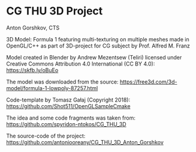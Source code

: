 # CG THU 3D Project

Anton Gorshkov, CTS

3D Model: Formula 1 featuring multi-texturing on multiple meshes
made in OpenGL/C++ as part of 3D-project for CG subject by Prof. Alfred M. Franz

Model created in Blender by Andrew Mezentsew (Teliri) licensed under Creative Commons Attribution 4.0 International (CC BY 4.0):
https://skfb.ly/oBuEo

The model was downloaded from the source: 
https://free3d.com/3d-model/formula-1-lowpoly-87257.html

Code-template by Tomasz Gałaj (Copyright 2018):
https://github.com/Shot511/OpenGLSampleCmake

The idea and some code fragments was taken from: 
https://github.com/spyridon-ntokos/CG_THU_3D

The source-code of the project: 
https://github.com/antoniooreany/CG_THU_3D_Anton_Gorshkov
